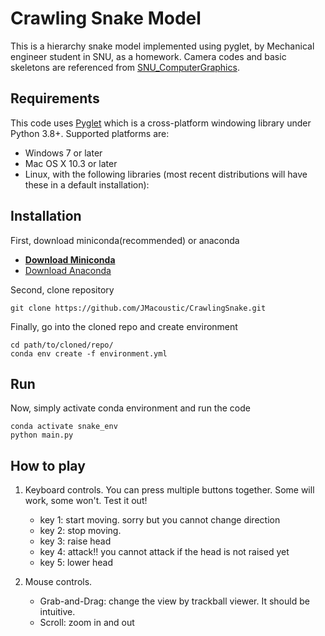 # Crawling Snake Model
This is a hierarchy snake model implemented using pyglet, by Mechanical engineer student in SNU, as a homework. Camera codes and basic skeletons are referenced from [SNU_ComputerGraphics](https://github.com/SNU-IntelligentMotionLab/SNU_ComputerGraphics_).

## Requirements

This code uses [Pyglet](https://github.com/pyglet/pyglet) which is a cross-platform windowing library under Python 3.8+. 
Supported platforms are:

* Windows 7 or later
* Mac OS X 10.3 or later
* Linux, with the following libraries (most recent distributions will have these in a default installation):

## Installation

First, download miniconda(recommended) or anaconda
- **[Download Miniconda](https://www.anaconda.com/docs/getting-started/miniconda/install)**
- [Download Anaconda](https://docs.conda.io/projects/conda/en/latest/user-guide/install/index.html)

Second, clone repository

    git clone https://github.com/JMacoustic/CrawlingSnake.git

Finally, go into the cloned repo and create environment
    
    cd path/to/cloned/repo/
    conda env create -f environment.yml

## Run

Now, simply activate conda environment and run the code

    conda activate snake_env
    python main.py

## How to play

1. Keyboard controls. You can press multiple buttons together. Some will work, some won't. Test it out!
    - key 1: start moving. sorry but you cannot change direction
    - key 2: stop moving.
    - key 3: raise head
    - key 4: attack!! you cannot attack if the head is not raised yet
    - key 5: lower head

2. Mouse controls.
    - Grab-and-Drag: change the view by trackball viewer. It should be intuitive.
    - Scroll: zoom in and out